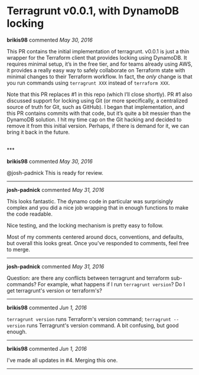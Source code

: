 # Terragrunt v0.0.1, with DynamoDB locking 

**brikis98** commented *May 30, 2016*

This PR contains the initial implementation of terragrunt. v0.0.1 is just a thin wrapper for the Terraform client that provides locking using DynamoDB. It requires minimal setup, it’s in the free tier, and for teams already using AWS, it provides a really easy way to safely collaborate on Terraform state with minimal changes to their Terraform workflow. In fact, the _only_ change is that you run commands using `terragrunt XXX` instead of `terraform XXX`. 

Note that this PR replaces #1 in this repo (which I’ll close shortly). PR #1 also discussed support for locking using Git (or more specifically, a centralized source of truth for Git, such as GitHub). I began that implementation, and this PR contains commits with that code, but it’s quite a bit messier than the DynamoDB solution. I hit my time cap on the Git hacking and decided to remove it from this initial version. Perhaps, if there is demand for it, we can bring it back in the future.

<br />
***


**brikis98** commented *May 30, 2016*

@josh-padnick This is ready for review.

***

**josh-padnick** commented *May 31, 2016*

This looks fantastic. The dynamo code in particular was surprisingly complex and you did a nice job wrapping that in enough functions to make the code readable.

Nice testing, and the locking mechanism is pretty easy to follow.

Most of my comments centered around docs, conventions, and defaults, but overall this looks great. Once you've responded to comments, feel free to merge.

***

**josh-padnick** commented *May 31, 2016*

Question: are there any conflicts between terragrunt and terraform sub-commands? For example, what happens if I run `terragrunt version`? Do I get terragrunt's version or terraform's?

***

**brikis98** commented *Jun 1, 2016*

`terragrunt version` runs Terraform's version command; `terragrunt --version` runs Terragrunt's version command. A bit confusing, but good enough.

***

**brikis98** commented *Jun 1, 2016*

I've made all updates in #4. Merging this one.

***

